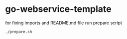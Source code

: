 # go-webservice-template

for fixing imports and README.md file run prepare script
```
./prepare.sh
